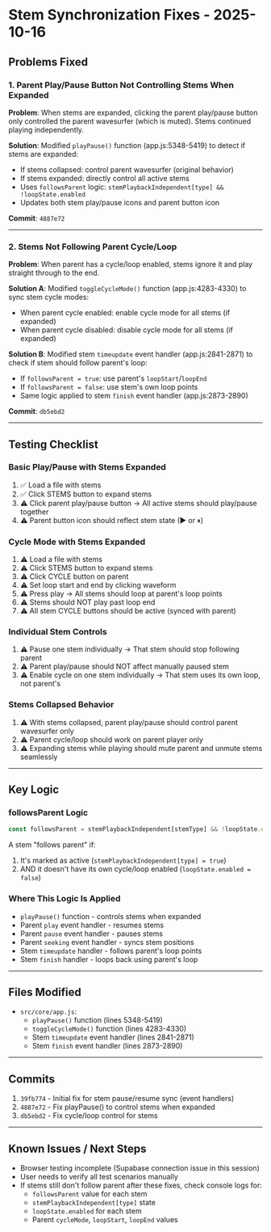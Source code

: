 # Stem Synchronization Fixes - 2025-10-16

## Problems Fixed

### 1. Parent Play/Pause Button Not Controlling Stems When Expanded
**Problem**: When stems are expanded, clicking the parent play/pause button only controlled the parent wavesurfer (which is muted). Stems continued playing independently.

**Solution**: Modified `playPause()` function (app.js:5348-5419) to detect if stems are expanded:
- If stems collapsed: control parent wavesurfer (original behavior)
- If stems expanded: directly control all active stems
- Uses `followsParent` logic: `stemPlaybackIndependent[type] && !loopState.enabled`
- Updates both stem play/pause icons and parent button icon

**Commit**: `4887e72`

---

### 2. Stems Not Following Parent Cycle/Loop
**Problem**: When parent has a cycle/loop enabled, stems ignore it and play straight through to the end.

**Solution A**: Modified `toggleCycleMode()` function (app.js:4283-4330) to sync stem cycle modes:
- When parent cycle enabled: enable cycle mode for all stems (if expanded)
- When parent cycle disabled: disable cycle mode for all stems (if expanded)

**Solution B**: Modified stem `timeupdate` event handler (app.js:2841-2871) to check if stem should follow parent's loop:
- If `followsParent = true`: use parent's `loopStart`/`loopEnd`
- If `followsParent = false`: use stem's own loop points
- Same logic applied to stem `finish` event handler (app.js:2873-2890)

**Commit**: `db5ebd2`

---

## Testing Checklist

### Basic Play/Pause with Stems Expanded
1. ✅ Load a file with stems
2. ✅ Click STEMS button to expand stems
3. ⚠️ Click parent play/pause button → All active stems should play/pause together
4. ⚠️ Parent button icon should reflect stem state (▶ or ⏸)

### Cycle Mode with Stems Expanded
1. ⚠️ Load a file with stems
2. ⚠️ Click STEMS button to expand stems
3. ⚠️ Click CYCLE button on parent
4. ⚠️ Set loop start and end by clicking waveform
5. ⚠️ Press play → All stems should loop at parent's loop points
6. ⚠️ Stems should NOT play past loop end
7. ⚠️ All stem CYCLE buttons should be active (synced with parent)

### Individual Stem Controls
1. ⚠️ Pause one stem individually → That stem should stop following parent
2. ⚠️ Parent play/pause should NOT affect manually paused stem
3. ⚠️ Enable cycle on one stem individually → That stem uses its own loop, not parent's

### Stems Collapsed Behavior
1. ⚠️ With stems collapsed, parent play/pause should control parent wavesurfer only
2. ⚠️ Parent cycle/loop should work on parent player only
3. ⚠️ Expanding stems while playing should mute parent and unmute stems seamlessly

---

## Key Logic

### followsParent Logic
```javascript
const followsParent = stemPlaybackIndependent[stemType] && !loopState.enabled;
```

A stem "follows parent" if:
1. It's marked as active (`stemPlaybackIndependent[type] = true`)
2. AND it doesn't have its own cycle/loop enabled (`loopState.enabled = false`)

### Where This Logic Is Applied
- `playPause()` function - controls stems when expanded
- Parent `play` event handler - resumes stems
- Parent `pause` event handler - pauses stems
- Parent `seeking` event handler - syncs stem positions
- Stem `timeupdate` handler - follows parent's loop points
- Stem `finish` handler - loops back using parent's loop

---

## Files Modified

- `src/core/app.js`:
  - `playPause()` function (lines 5348-5419)
  - `toggleCycleMode()` function (lines 4283-4330)
  - Stem `timeupdate` event handler (lines 2841-2871)
  - Stem `finish` event handler (lines 2873-2890)

---

## Commits

1. `39fb774` - Initial fix for stem pause/resume sync (event handlers)
2. `4887e72` - Fix playPause() to control stems when expanded
3. `db5ebd2` - Fix cycle/loop control for stems

---

## Known Issues / Next Steps

- Browser testing incomplete (Supabase connection issue in this session)
- User needs to verify all test scenarios manually
- If stems still don't follow parent after these fixes, check console logs for:
  - `followsParent` value for each stem
  - `stemPlaybackIndependent[type]` state
  - `loopState.enabled` for each stem
  - Parent `cycleMode`, `loopStart`, `loopEnd` values
